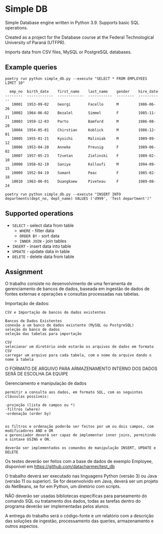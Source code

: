 # Simple DB

Simple Database engine written in Python 3.9. Supports basic SQL operations.

Created as a project for the Database course at the Federal Technological University of Paraná (UTFPR).

Imports data from CSV files, MySQL or PostgreSQL databases.

## Example queries

```
poetry run python simple_db.py --execute "SELECT * FROM EMPLOYEES LIMIT 10"

  emp_no  birth_date    first_name    last_name    gender    hire_date
--------  ------------  ------------  -----------  --------  -----------
   10001  1953-09-02    Georgi        Facello      M         1986-06-26
   10002  1964-06-02    Bezalel       Simmel       F         1985-11-21
   10003  1959-12-03    Parto         Bamford      M         1986-08-28
   10004  1954-05-01    Chirstian     Koblick      M         1986-12-01
   10005  1955-01-21    Kyoichi       Maliniak     M         1989-09-12
   10006  1953-04-20    Anneke        Preusig      F         1989-06-02
   10007  1957-05-23    Tzvetan       Zielinski    F         1989-02-10
   10008  1958-02-19    Saniya        Kalloufi     M         1994-09-15
   10009  1952-04-19    Sumant        Peac         F         1985-02-18
   10010  1963-06-01    Duangkaew     Piveteau     F         1989-08-24
```

```
poetry run python simple_db.py --execute "INSERT INTO departments(dept_no, dept_name) VALUES ('d999', 'Test department')"
```

## Supported operations

- `SELECT` - select data from table
  - `WHERE` - filter data
  - `ORDER BY` - sort data
  - `INNER JOIN` - join tables
- `INSERT` - insert data into table
- `UPDATE` - update data in table
- `DELETE` - delete data from table

## Assignment

O trabalho consiste no desenvolvimento de uma ferramenta de gerenciamento de bancos de dados, baseada em ingestão de dados de fontes externas e operações e consultas processadas nas tabelas.

Importação de dados:

    CSV e Importação de bancos de dados existentes

    Bancos de Dados Existentes
    conexão a um banco de dados existente (MySQL ou PostgreSQL)
    seleção do banco de dados
    seleção das tabelas para importação

    CSV
    selecionar um diretório onde estarão os arquivos de dados em formato CSV
    carregar um arquivo para cada tabela, com o nome do arquivo dando o nome à tabela

O FORMATO DE ARQUIVO PARA ARMAZENAMENTO INTERNO DOS DADOS SERÁ DE ESCOLHA DA EQUIPE

Gerenciamento e manipulação de dados

    permitir a consulta aos dados, em formato SQL, com as seguintes cláusulas possíveis:

    -projeção (lista de campos ou *)
    -filtros (where)
    -ordenação (order by)


    os filtros e ordenação poderão ser feitos por um ou dois campos, com modificadores AND e OR
    o gerenciador deverá ser capaz de implementar inner joins, permitindo a sintaxe USING e ON.

    deverão ser implementados os comandos de manipulação INSERT, UPDATE e DELETE

Os testes deverão ser feitos com a base de dados de exemplo Employee, disponível em https://github.com/datacharmer/test_db

O trabalho deverá ser executado nas linguagens Python (versão 3) ou Java (versão 11 ou superior). Se for desenvolvido em Java, deverá ser um projeto do NetBeans, se for em Python, um diretório com scripts.

NÃO deverão ser usadas bibliotecas específicas para parseamento do comando SQL ou tratamento dos dados, todas as tarefas dentro do programa deverão ser implementadas pelos alunos.

A entrega do trabalho será o código-fonte e um relatório com a descrição das soluções de ingestão, processamento das queries, armazenamento e outros aspectos.
